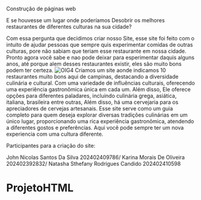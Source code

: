 Construção de páginas web

E se houvesse um lugar onde poderíamos Desobrir os melhores restaurantes de diferentes culturas na sua cidade?

Com essa pergunta que decidimos criar nosso Site, esse site foi feito com o intuito de ajudar pessoas que sempre quis experimentar comidas de outras culturas, pore não sabiam que teriam esse restaurante em nossa cidade. Pronto agora você sabe e nao pode deixar para esperimentar daquis alguns anos, até porque alem desses restaurantes existir, eles são muito bons podem ter certeza.
![OIG4](https://github.com/user-attachments/assets/6ab55202-6a40-4222-8c2c-ada9af105467)
 Criamos um site aonde indicamos 10 restaurantes muito bons aqui de campinas, destacando a diversidade culinária e cultural. Com uma variedade de influências culturais, oferecendo uma experiência gastronômica única em cada um. Além disso, Ele oferece opções para diferentes paladares, incluindo culinária grega, asiática, italiana, brasileira entre outras, Além disso, há uma cervejaria para os apreciadores de cervejas artesanais. Esse site serve como um guia completo para quem deseja explorar diversas tradições culinárias em um único lugar, proporcionando uma rica experiência gastronômica, atendendo a diferentes gostos e preferências.
Aqui você pode sempre ter um nova experiencia com uma cultura diferente.

Participantes para a criação do site:

John Nicolas Santos Da Silva 202402409786/
Karina Morais De Oliveira 202402392832/
Natasha Sthefany Rodrigues Candido 202402410598

# ProjetoHTML
